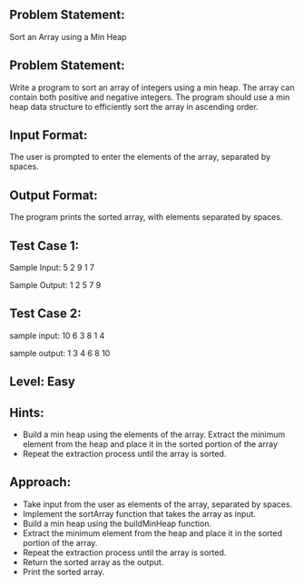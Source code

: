 ## Problem Statement:
Sort an Array using a Min Heap

## Problem Statement:
Write a program to sort an array of integers using a min heap. The array can contain both positive and negative integers. The program should use a min heap data structure to efficiently sort the array in ascending order.


## Input Format:
The user is prompted to enter the elements of the array, separated by spaces.


## Output Format:
The program prints the sorted array, with elements separated by spaces.


## Test Case 1:
Sample Input:
5 2 9 1 7

Sample Output:
1 2 5 7 9

## Test Case 2:
sample input: 
10 6 3 8 1 4

sample output:
1 3 4 6 8 10

## Level: Easy

## Hints:
- Build a min heap using the elements of the array.
Extract the minimum element from the heap and place it in the sorted portion of the array
- Repeat the extraction process until the array is sorted.

## Approach:
- Take input from the user as elements of the array, separated by spaces.
- Implement the sortArray function that takes the array as input.
- Build a min heap using the buildMinHeap function.
- Extract the minimum element from the heap and place it in the sorted portion of the array.
- Repeat the extraction process until the array is sorted.
- Return the sorted array as the output.
- Print the sorted array.
